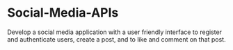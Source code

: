 # Social-Media-APIs
Develop a social media application with a user friendly interface to register and authenticate users, create a post, and to like and comment on that post.
